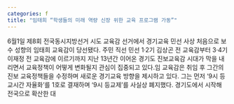 ```yaml
---
categories: f
title: "임태희 “학생들의 미래 역량 신장 위한 교육 프로그램 가동”"
---
```

6월1일 제8회 전국동시지방선거 시도 교육감 선거에서 경기교육 민선 사상 처음으로 보수 성향의 임태희 교육감이 당선됐다. 주민 직선 민선 1·2기 김상곤 전 교육감부터 3·4기 이재정 전 교육감에 이르기까지 지난 13년간 이어온 경기도 진보교육감 시대가 막을 내리면서 교육정책이 어떻게 변화될지 관심이 집중되고 있다.임 교육감은 취임 후 그간의 진보 교육정책들을 수정하며 새로운 경기교육 방향을 제시하고 있다. 그는 먼저 ‘9시 등교시간 자율화’를 1호로 결재하며 ‘9시 등교제’를 사실상 폐지했다. 경기도에서 시작해 전국으로 확산한 대